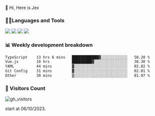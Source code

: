  👋 Hi, Here is Jex

 

### 🧑‍💻Languages and Tools

<code><a href="https://react.dev"><img src="https://api.iconify.design/logos:react.svg" /></a></code>
<code><a href="https://github.com/vuejs/core"><img src="https://api.iconify.design/logos:vue.svg" /></a></code> 
<code><a href="https://github.com/microsoft/TypeScript"><img src="https://api.iconify.design/logos:typescript-icon.svg" /></a></code>
<code><a href="https://threejs.org/"><img src="https://api.iconify.design/logos:threejs.svg" /></a></code>

### 📊 Weekly development breakdown

<!--START_SECTION:waka-->

```txt
TypeScript    13 hrs 6 mins   ████████████▓░░░░░░░░░░░░   50.20 %
Vue.js        10 hrs          █████████▓░░░░░░░░░░░░░░░   38.30 %
YAML          44 mins         ▓░░░░░░░░░░░░░░░░░░░░░░░░   02.82 %
Git Config    31 mins         ▓░░░░░░░░░░░░░░░░░░░░░░░░   02.01 %
Other         30 mins         ▒░░░░░░░░░░░░░░░░░░░░░░░░   01.97 %
```

<!--END_SECTION:waka-->


### 👀 Visitors Count

![gh_visitors](https://profile-counter.glitch.me/jexlau/count.svg)

start at 06/10/2023.
